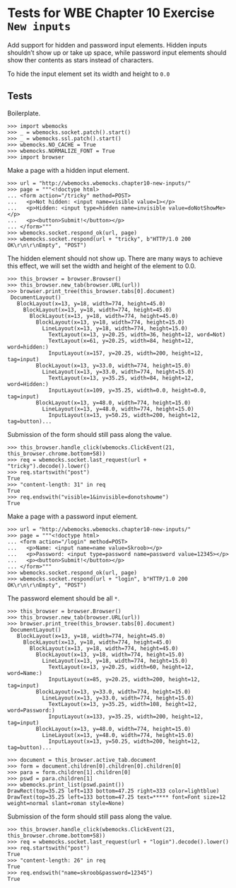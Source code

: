 Tests for WBE Chapter 10 Exercise `New inputs`
============================================

Add support for hidden and password input elements. Hidden inputs
shouldn’t show up or take up space, while password input elements
should show ther contents as stars instead of characters.

To hide the input element set its width and height to `0.0`

Tests
-----

Boilerplate.

    >>> import wbemocks
    >>> _ = wbemocks.socket.patch().start()
    >>> _ = wbemocks.ssl.patch().start()
    >>> wbemocks.NO_CACHE = True
    >>> wbemocks.NORMALIZE_FONT = True
    >>> import browser

Make a page with a hidden input element.

    >>> url = "http://wbemocks.wbemocks.chapter10-new-inputs/"
    >>> page = """<!doctype html>
    ... <form action="/tricky" method=POST>
    ...   <p>Not hidden: <input name=visible value=1></p>
    ...   <p>Hidden: <input type=hidden name=invisible value=doNotShowMe></p>
    ...   <p><button>Submit!</button></p>
    ... </form>"""
    >>> wbemocks.socket.respond_ok(url, page)
    >>> wbemocks.socket.respond(url + "tricky", b"HTTP/1.0 200 OK\r\n\r\nEmpty", "POST")

The hidden element should not show up.
There are many ways to achieve this effect, we will set the width and height of
    the element to 0.0.

    >>> this_browser = browser.Browser()
    >>> this_browser.new_tab(browser.URL(url))
    >>> browser.print_tree(this_browser.tabs[0].document)
     DocumentLayout()
       BlockLayout(x=13, y=18, width=774, height=45.0)
         BlockLayout(x=13, y=18, width=774, height=45.0)
           BlockLayout(x=13, y=18, width=774, height=45.0)
             BlockLayout(x=13, y=18, width=774, height=15.0)
               LineLayout(x=13, y=18, width=774, height=15.0)
                 TextLayout(x=13, y=20.25, width=36, height=12, word=Not)
                 TextLayout(x=61, y=20.25, width=84, height=12, word=hidden:)
                 InputLayout(x=157, y=20.25, width=200, height=12, tag=input)
             BlockLayout(x=13, y=33.0, width=774, height=15.0)
               LineLayout(x=13, y=33.0, width=774, height=15.0)
                 TextLayout(x=13, y=35.25, width=84, height=12, word=Hidden:)
                 InputLayout(x=109, y=35.25, width=0.0, height=0.0, tag=input)
             BlockLayout(x=13, y=48.0, width=774, height=15.0)
               LineLayout(x=13, y=48.0, width=774, height=15.0)
                 InputLayout(x=13, y=50.25, width=200, height=12, tag=button)...

Submission of the form should still pass along the value.

    >>> this_browser.handle_click(wbemocks.ClickEvent(21, this_browser.chrome.bottom+58))
    >>> req = wbemocks.socket.last_request(url + "tricky").decode().lower()
    >>> req.startswith("post")
    True
    >>> "content-length: 31" in req
    True
    >>> req.endswith("visible=1&invisible=donotshowme")
    True

Make a page with a password input element.

    >>> url = "http://wbemocks.wbemocks.chapter10-new-inputs/"
    >>> page = """<!doctype html>
    ... <form action="/login" method=POST>
    ...   <p>Name: <input name=name value=Skroob></p>
    ...   <p>Password: <input type=password name=password value=12345></p>
    ...   <p><button>Submit!</button></p>
    ... </form>"""
    >>> wbemocks.socket.respond_ok(url, page)
    >>> wbemocks.socket.respond(url + "login", b"HTTP/1.0 200 OK\r\n\r\nEmpty", "POST")

The password element should be all `*`.

    >>> this_browser = browser.Browser()
    >>> this_browser.new_tab(browser.URL(url))
    >>> browser.print_tree(this_browser.tabs[0].document)
     DocumentLayout()
       BlockLayout(x=13, y=18, width=774, height=45.0)
         BlockLayout(x=13, y=18, width=774, height=45.0)
           BlockLayout(x=13, y=18, width=774, height=45.0)
             BlockLayout(x=13, y=18, width=774, height=15.0)
               LineLayout(x=13, y=18, width=774, height=15.0)
                 TextLayout(x=13, y=20.25, width=60, height=12, word=Name:)
                 InputLayout(x=85, y=20.25, width=200, height=12, tag=input)
             BlockLayout(x=13, y=33.0, width=774, height=15.0)
               LineLayout(x=13, y=33.0, width=774, height=15.0)
                 TextLayout(x=13, y=35.25, width=108, height=12, word=Password:)
                 InputLayout(x=133, y=35.25, width=200, height=12, tag=input)
             BlockLayout(x=13, y=48.0, width=774, height=15.0)
               LineLayout(x=13, y=48.0, width=774, height=15.0)
                 InputLayout(x=13, y=50.25, width=200, height=12, tag=button)...

    >>> document = this_browser.active_tab.document
    >>> form = document.children[0].children[0].children[0]
    >>> para = form.children[1].children[0]
    >>> pswd = para.children[1]
    >>> wbemocks.print_list(pswd.paint())
    DrawRect(top=35.25 left=133 bottom=47.25 right=333 color=lightblue)
    DrawText(top=35.25 left=133 bottom=47.25 text=***** font=Font size=12 weight=normal slant=roman style=None)


Submission of the form should still pass along the value.

    >>> this_browser.handle_click(wbemocks.ClickEvent(21, this_browser.chrome.bottom+58))
    >>> req = wbemocks.socket.last_request(url + "login").decode().lower()
    >>> req.startswith("post")
    True
    >>> "content-length: 26" in req
    True
    >>> req.endswith("name=skroob&password=12345")
    True

